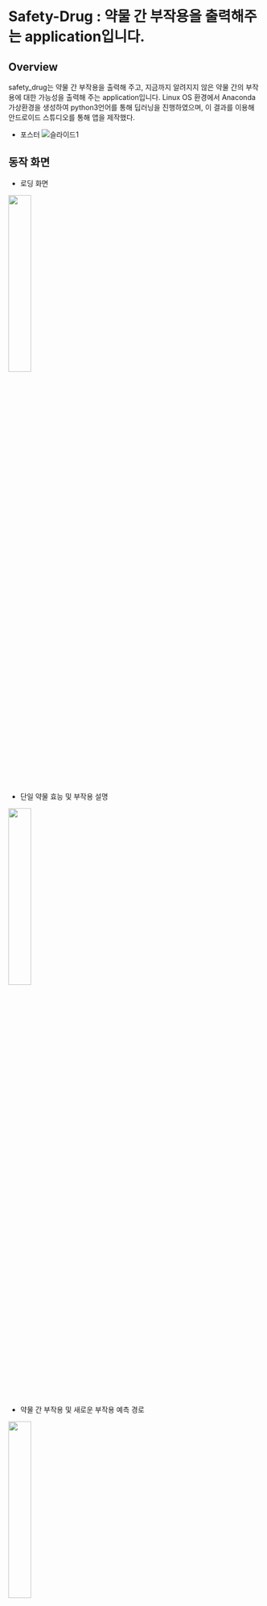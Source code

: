 # Safety-Drug : 약물 간 부작용을 출력해주는 application입니다. 

## Overview
safety_drug는 약물 간 부작용을 출력해 주고, 지금까지 알려지지 않은 약물 간의 부작용에 대한 가능성을 출력해 주는 application입니다. Linux OS 환경에서 Anaconda 가상환경을 생성하여 python3언어를 통해 딥러닝을 진행하였으며, 이 결과를 이용해 안드로이드 스튜디오를 통해 앱을 제작했다. </br>

- 포스터
![슬라이드1](https://user-images.githubusercontent.com/100895439/174430416-d33b39d3-ed28-4a96-a1ba-9f6b60973b65.PNG)

## 동작 화면
- 로딩 화면
<img width="30%" src="https://user-images.githubusercontent.com/52947821/140074832-23162117-0e94-42a2-bf27-f1efc9ede280.gif"/>

- 단일 약물 효능 및 부작용 설명
<img width="30%" src="https://user-images.githubusercontent.com/52947821/140076940-c8bed10a-9072-4dc5-9fc5-afc08d5ea9f4.gif"/>

- 약물 간 부작용 및 새로운 부작용 예측 경로
<img width="30%" src="https://user-images.githubusercontent.com/52947821/140079273-81de601b-9a7c-479a-953e-f6879f5e499f.gif"/>

> 참고</br>

<a href="https://github.com/mims-harvard/decagon">Decagon</a> 프로젝트를 참고했습니다. </br>

## 느낀점
1년동안 하는 프로젝트이기도 하고 인공지능까지 사용해야 하는 상황이라 시작할 때 많이 걱정되고 겁이 났습니다. 저희가 인공지능을 스탠퍼드 대학에서 진행 중인 Decagon을 참고하여 만들었는데 Decagon에서 소스코드에 대한 설명이 너무 적어 큰 어려움을 겪었습니다. 하지만 팀원들과 맡은 역할을 최선을 다하고 서로 의지하며 같이 공부함으로 써 어려움도 이겨낼 수 있었습니다. 이를 통해 협동심과 끈기를 기를 수 있었습니다. 그리고 혹시나 시간이 된다면 Decagon의 소스코드를 더 연구하여 더 완벽한 어플리케이션을 만들어 보고 싶습니다.
